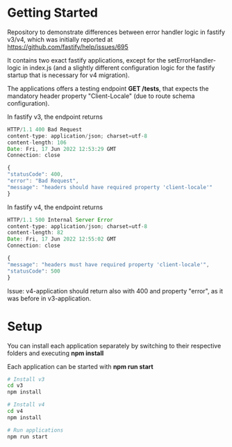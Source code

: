 # Getting Started

Repository to demonstrate differences between error handler logic in fastify v3/v4, which was initially reported at https://github.com/fastify/help/issues/695

It contains two exact fastify applications, except for the setErrorHandler-logic in index.js (and a slightly different configuration logic for the fastify startup that is necessary for v4 migration).

The applications offers a testing endpoint **GET /tests**, that expects the mandatory header property "Client-Locale" (due to route schema configuration).

In fastify v3, the endpoint returns

```javascript
HTTP/1.1 400 Bad Request
content-type: application/json; charset=utf-8
content-length: 106
Date: Fri, 17 Jun 2022 12:53:29 GMT
Connection: close

{
"statusCode": 400,
"error": "Bad Request",
"message": "headers should have required property 'client-locale'"
}
```

In fastify v4, the endpoint returns

```javascript
HTTP/1.1 500 Internal Server Error
content-type: application/json; charset=utf-8
content-length: 82
Date: Fri, 17 Jun 2022 12:55:02 GMT
Connection: close

{
"message": "headers must have required property 'client-locale'",
"statusCode": 500
}
```

Issue: v4-application should return also with 400 and property "error", as it was before in v3-application.

# Setup

You can install each application separately by switching to their respective folders and executing **npm install**

Each application can be started with **npm run start**

```bash
# Install v3
cd v3
npm install

# Install v4
cd v4
npm install

# Run applications
npm run start
```
